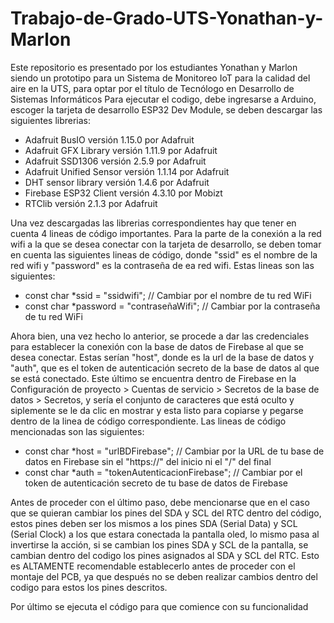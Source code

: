 # Trabajo-de-Grado-UTS-Yonathan-y-Marlon
Este repositorio es presentado por los estudiantes Yonathan y Marlon siendo un prototipo para un Sistema de Monitoreo IoT para la calidad del aire en la UTS, para optar por el título de Tecnólogo en Desarrollo de Sistemas Informáticos
Para ejecutar el codigo, debe ingresarse a Arduino, escoger la tarjeta de desarrollo ESP32 Dev Module, se deben descargar las siguientes librerias:
- Adafruit BusIO versión 1.15.0 por Adafruit
- Adafruit GFX Library versión 1.11.9 por Adafruit
- Adafruit SSD1306 versión 2.5.9 por Adafruit
- Adafruit Unified Sensor versión 1.1.14 por Adafruit
- DHT sensor library versión 1.4.6 por Adafruit
- Firebase ESP32 Client versión 4.3.10 por Mobizt
- RTClib versión 2.1.3 por Adafruit

Una vez descargadas las librerias correspondientes hay que tener en cuenta 4 lineas de código importantes. Para la parte de la conexión a la red wifi a la que se desea conectar con la tarjeta de desarrollo, se deben tomar en cuenta las siguientes lineas de código, donde "ssid" es el nombre de la red wifi y "password" es la contraseña de ea red wifi. Estas lineas son las siguientes:

- const char *ssid = "ssidwifi"; // Cambiar por el nombre de tu red WiFi
- const char *password = "contraseñaWifi"; // Cambiar por la contraseña de tu red WiFi

Ahora bien, una vez hecho lo anterior, se procede a dar las credenciales para establecer la conexión con la base de datos de Firebase al que se desea conectar. Estas serían "host", donde es la url de la base de datos y "auth", que es el token de autenticación secreto de la base de datos al que se está conectado. Este último se encuentra dentro de Firebase en la Configuración de proyecto > Cuentas de servicio > Secretos de la base de datos > Secretos, y sería el conjunto de caracteres que está oculto y siplemente se le da clic en mostrar y esta listo para copiarse y pegarse dentro de la linea de código correspondiente. Las lineas de código mencionadas son las siguientes:

- const char *host = "urlBDFirebase"; // Cambiar por la URL de tu base de datos en Firebase sin el "https://" del inicio ni el "/" del final
- const char *auth = "tokenAutenticacionFirebase"; // Cambiar por el token de autenticación secreto de tu base de datos de Firebase

Antes de proceder con el último paso, debe mencionarse que en el caso que se quieran cambiar los pines del SDA y SCL del RTC dentro del código, estos pines deben ser los mismos a los pines SDA (Serial Data) y SCL (Serial Clock) a los que estara conectada la pantalla oled, lo mismo pasa al invertirse la acción, si se cambian los pines SDA y SCL de la pantalla, se cambian dentro del codigo los pines asignados al SDA y SCL del RTC. Esto es ALTAMENTE recomendable establecerlo antes de proceder con el montaje del PCB, ya que después no se deben realizar cambios dentro del codigo para estos los pines descritos.

Por último se ejecuta el código para que comience con su funcionalidad
